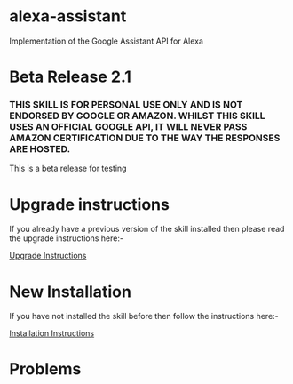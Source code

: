 # alexa-assistant

Implementation of the Google Assistant API for Alexa

# Beta Release 2.1

### THIS SKILL IS FOR PERSONAL USE ONLY AND IS NOT ENDORSED BY GOOGLE OR AMAZON. WHILST THIS SKILL USES AN OFFICIAL GOOGLE API, IT WILL NEVER PASS AMAZON CERTIFICATION DUE TO THE WAY THE RESPONSES ARE HOSTED.

This is a beta release for testing 

# Upgrade instructions

If you already have a previous version of the skill installed then please read the upgrade instructions here:-

[Upgrade Instructions](upgrade.md)

# New Installation

If you have not installed the skill before then follow the instructions here:-

[Installation Instructions](fresh_install.md)

# Problems



